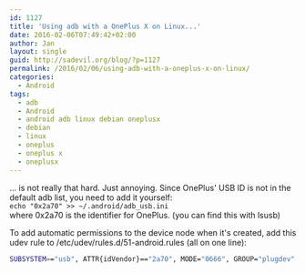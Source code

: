 ```yaml
---
id: 1127
title: 'Using adb with a OnePlus X on Linux...'
date: 2016-02-06T07:49:42+02:00
author: Jan
layout: single
guid: http://sadevil.org/blog/?p=1127
permalink: /2016/02/06/using-adb-with-a-oneplus-x-on-linux/
categories:
  - Android
tags:
  - adb
  - Android
  - android adb linux debian oneplusx
  - debian
  - linux
  - oneplus
  - oneplus x
  - oneplusx
---
```

... is not really that hard. Just annoying. Since OnePlus' USB ID is not in the default adb list, you need to add it yourself:  
`echo "0x2a70" >> ~/.android/adb_usb.ini`  
where 0x2a70 is the identifier for OnePlus. (you can find this with lsusb)

To add automatic permissions to the device node when it's created, add this udev rule to /etc/udev/rules.d/51-android.rules (all on one line):

```bash
SUBSYSTEM=="usb", ATTR{idVendor}=="2a70", MODE="0666", GROUP="plugdev" ATTR{idVendor}=="2a70", ATTR{idProduct}=="9011|f003", SYMLINK+="libmtp-%k", MODE="660", GROUP="audio", ENV{ID_MTP_DEVICE}="1", ENV{ID_MEDIA_PLAYER}="1"
```